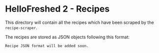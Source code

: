 # HelloFreshed 2 - Recipes

This directory will contain all the recipes which have been scraped by the `recipe-scraper`.

The recipes are stored as JSON objects following this format:

```txt
Recipe JSON format will be added soon.
```
